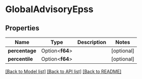 # GlobalAdvisoryEpss

## Properties

Name | Type | Description | Notes
------------ | ------------- | ------------- | -------------
**percentage** | Option<**f64**> |  | [optional]
**percentile** | Option<**f64**> |  | [optional]

[[Back to Model list]](../README.md#documentation-for-models) [[Back to API list]](../README.md#documentation-for-api-endpoints) [[Back to README]](../README.md)


